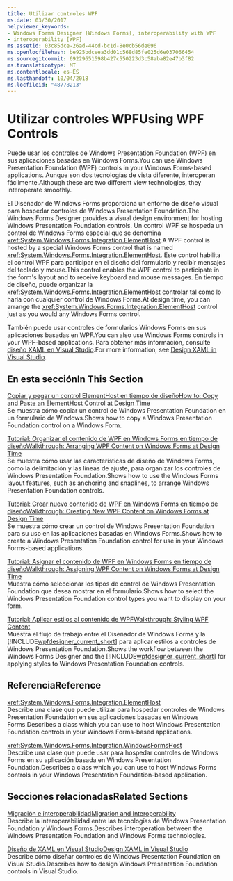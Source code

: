 ```yaml
---
title: Utilizar controles WPF
ms.date: 03/30/2017
helpviewer_keywords:
- Windows Forms Designer [Windows Forms], interoperability with WPF
- interoperability [WPF]
ms.assetid: 03c85dce-26ad-44cd-bc1d-8e0cb56de096
ms.openlocfilehash: be925bdceea3dd01c568d85fe025d6e037066454
ms.sourcegitcommit: 69229651598b427c550223d3c58aba82e47b3f82
ms.translationtype: MT
ms.contentlocale: es-ES
ms.lasthandoff: 10/04/2018
ms.locfileid: "48778213"
---
```

# <a name="using-wpf-controls"></a><span data-ttu-id="3df29-102">Utilizar controles WPF</span><span class="sxs-lookup"><span data-stu-id="3df29-102">Using WPF Controls</span></span>
<span data-ttu-id="3df29-103">Puede usar los controles de Windows Presentation Foundation (WPF) en sus aplicaciones basadas en Windows Forms.</span><span class="sxs-lookup"><span data-stu-id="3df29-103">You can use Windows Presentation Foundation (WPF) controls in your Windows Forms-based applications.</span></span> <span data-ttu-id="3df29-104">Aunque son dos tecnologías de vista diferente, interoperan fácilmente.</span><span class="sxs-lookup"><span data-stu-id="3df29-104">Although these are two different view technologies, they interoperate smoothly.</span></span>  
  
 <span data-ttu-id="3df29-105">El Diseñador de Windows Forms proporciona un entorno de diseño visual para hospedar controles de Windows Presentation Foundation.</span><span class="sxs-lookup"><span data-stu-id="3df29-105">The Windows Forms Designer provides a visual design environment for hosting Windows Presentation Foundation controls.</span></span> <span data-ttu-id="3df29-106">Un control WPF se hospeda un control de Windows Forms especial que se denomina <xref:System.Windows.Forms.Integration.ElementHost>.</span><span class="sxs-lookup"><span data-stu-id="3df29-106">A WPF control is hosted by a special Windows Forms control that is named <xref:System.Windows.Forms.Integration.ElementHost>.</span></span> <span data-ttu-id="3df29-107">Este control habilita el control WPF para participar en el diseño del formulario y recibir mensajes del teclado y mouse.</span><span class="sxs-lookup"><span data-stu-id="3df29-107">This control enables the WPF control to participate in the form's layout and to receive keyboard and mouse messages.</span></span> <span data-ttu-id="3df29-108">En tiempo de diseño, puede organizar la <xref:System.Windows.Forms.Integration.ElementHost> controlar tal como lo haría con cualquier control de Windows Forms.</span><span class="sxs-lookup"><span data-stu-id="3df29-108">At design time, you can arrange the <xref:System.Windows.Forms.Integration.ElementHost> control just as you would any Windows Forms control.</span></span>  
  
 <span data-ttu-id="3df29-109">También puede usar controles de formularios Windows Forms en sus aplicaciones basadas en WPF.</span><span class="sxs-lookup"><span data-stu-id="3df29-109">You can also use Windows Forms controls in your WPF-based applications.</span></span> <span data-ttu-id="3df29-110">Para obtener más información, consulte [diseño XAML en Visual Studio](/visualstudio/designers/designing-xaml-in-visual-studio).</span><span class="sxs-lookup"><span data-stu-id="3df29-110">For more information, see [Design XAML in Visual Studio](/visualstudio/designers/designing-xaml-in-visual-studio).</span></span>  
  
## <a name="in-this-section"></a><span data-ttu-id="3df29-111">En esta sección</span><span class="sxs-lookup"><span data-stu-id="3df29-111">In This Section</span></span>  
 [<span data-ttu-id="3df29-112">Copiar y pegar un control ElementHost en tiempo de diseño</span><span class="sxs-lookup"><span data-stu-id="3df29-112">How to: Copy and Paste an ElementHost Control at Design Time</span></span>](../../../../docs/framework/winforms/advanced/how-to-copy-and-paste-an-elementhost-control-at-design-time.md)  
 <span data-ttu-id="3df29-113">Se muestra cómo copiar un control de Windows Presentation Foundation en un formulario de Windows.</span><span class="sxs-lookup"><span data-stu-id="3df29-113">Shows how to copy a Windows Presentation Foundation control on a Windows Form.</span></span>  
  
 [<span data-ttu-id="3df29-114">Tutorial: Organizar el contenido de WPF en Windows Forms en tiempo de diseño</span><span class="sxs-lookup"><span data-stu-id="3df29-114">Walkthrough: Arranging WPF Content on Windows Forms at Design Time</span></span>](../../../../docs/framework/winforms/advanced/walkthrough-arranging-wpf-content-on-windows-forms-at-design-time.md)  
 <span data-ttu-id="3df29-115">Se muestra cómo usar las características de diseño de Windows Forms, como la delimitación y las líneas de ajuste, para organizar los controles de Windows Presentation Foundation.</span><span class="sxs-lookup"><span data-stu-id="3df29-115">Shows how to use the Windows Forms layout features, such as anchoring and snaplines, to arrange Windows Presentation Foundation controls.</span></span>
  
 [<span data-ttu-id="3df29-116">Tutorial: Crear nuevo contenido de WPF en Windows Forms en tiempo de diseño</span><span class="sxs-lookup"><span data-stu-id="3df29-116">Walkthrough: Creating New WPF Content on Windows Forms at Design Time</span></span>](../../../../docs/framework/winforms/advanced/walkthrough-creating-new-wpf-content-on-windows-forms-at-design-time.md)  
 <span data-ttu-id="3df29-117">Se muestra cómo crear un control de Windows Presentation Foundation para su uso en las aplicaciones basadas en Windows Forms.</span><span class="sxs-lookup"><span data-stu-id="3df29-117">Shows how to create a Windows Presentation Foundation control for use in your Windows Forms-based applications.</span></span>
  
 [<span data-ttu-id="3df29-118">Tutorial: Asignar el contenido de WPF en Windows Forms en tiempo de diseño</span><span class="sxs-lookup"><span data-stu-id="3df29-118">Walkthrough: Assigning WPF Content on Windows Forms at Design Time</span></span>](../../../../docs/framework/winforms/advanced/walkthrough-assigning-wpf-content-on-windows-forms-at-design-time.md)  
 <span data-ttu-id="3df29-119">Muestra cómo seleccionar los tipos de control de Windows Presentation Foundation que desea mostrar en el formulario.</span><span class="sxs-lookup"><span data-stu-id="3df29-119">Shows how to select the Windows Presentation Foundation control types you want to display on your form.</span></span>  
  
 [<span data-ttu-id="3df29-120">Tutorial: Aplicar estilos al contenido de WPF</span><span class="sxs-lookup"><span data-stu-id="3df29-120">Walkthrough: Styling WPF Content</span></span>](../../../../docs/framework/winforms/advanced/walkthrough-styling-wpf-content.md)  
 <span data-ttu-id="3df29-121">Muestra el flujo de trabajo entre el Diseñador de Windows Forms y la [!INCLUDE[wpfdesigner_current_short](../../../../includes/wpfdesigner-current-short-md.md)] para aplicar estilos a controles de Windows Presentation Foundation.</span><span class="sxs-lookup"><span data-stu-id="3df29-121">Shows the workflow between the Windows Forms Designer and the [!INCLUDE[wpfdesigner_current_short](../../../../includes/wpfdesigner-current-short-md.md)] for applying styles to Windows Presentation Foundation controls.</span></span>  
  
## <a name="reference"></a><span data-ttu-id="3df29-122">Referencia</span><span class="sxs-lookup"><span data-stu-id="3df29-122">Reference</span></span>  
 <xref:System.Windows.Forms.Integration.ElementHost>  
 <span data-ttu-id="3df29-123">Describe una clase que puede utilizar para hospedar controles de Windows Presentation Foundation en sus aplicaciones basadas en Windows Forms.</span><span class="sxs-lookup"><span data-stu-id="3df29-123">Describes a class which you can use to host Windows Presentation Foundation controls in your Windows Forms-based applications.</span></span>  
  
 <xref:System.Windows.Forms.Integration.WindowsFormsHost>  
 <span data-ttu-id="3df29-124">Describe una clase que puede usar para hospedar controles de Windows Forms en su aplicación basada en Windows Presentation Foundation.</span><span class="sxs-lookup"><span data-stu-id="3df29-124">Describes a class which you can use to host Windows Forms controls in your Windows Presentation Foundation-based application.</span></span>  
  
## <a name="related-sections"></a><span data-ttu-id="3df29-125">Secciones relacionadas</span><span class="sxs-lookup"><span data-stu-id="3df29-125">Related Sections</span></span>  
 [<span data-ttu-id="3df29-126">Migración e interoperabilidad</span><span class="sxs-lookup"><span data-stu-id="3df29-126">Migration and Interoperability</span></span>](../../../../docs/framework/wpf/advanced/migration-and-interoperability.md)  
 <span data-ttu-id="3df29-127">Describe la interoperabilidad entre las tecnologías de Windows Presentation Foundation y Windows Forms.</span><span class="sxs-lookup"><span data-stu-id="3df29-127">Describes interoperation between the Windows Presentation Foundation and Windows Forms technologies.</span></span>  
  
 [<span data-ttu-id="3df29-128">Diseño de XAML en Visual Studio</span><span class="sxs-lookup"><span data-stu-id="3df29-128">Design XAML in Visual Studio</span></span>](/visualstudio/designers/designing-xaml-in-visual-studio)  
 <span data-ttu-id="3df29-129">Describe cómo diseñar controles de Windows Presentation Foundation en Visual Studio.</span><span class="sxs-lookup"><span data-stu-id="3df29-129">Describes how to design Windows Presentation Foundation controls in Visual Studio.</span></span>
